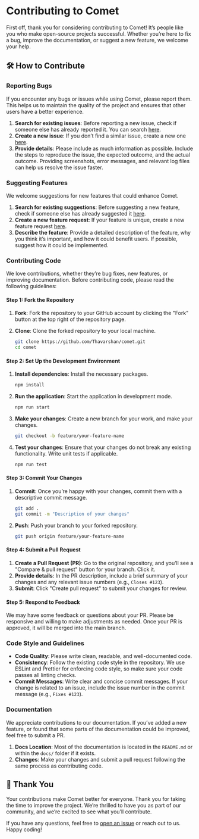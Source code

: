 # Contributing to Comet

First off, thank you for considering contributing to Comet! It’s people like you who make open-source projects successful. Whether you’re here to fix a bug, improve the documentation, or suggest a new feature, we welcome your help.

## 🛠 How to Contribute

### Reporting Bugs

If you encounter any bugs or issues while using Comet, please report them. This helps us to maintain the quality of the project and ensures that other users have a better experience.

1. **Search for existing issues**: Before reporting a new issue, check if someone else has already reported it. You can search [here](https://github.com/Thavarshan/comet/issues).
2. **Create a new issue**: If you don’t find a similar issue, create a new one [here](https://github.com/Thavarshan/comet/issues/new).
3. **Provide details**: Please include as much information as possible. Include the steps to reproduce the issue, the expected outcome, and the actual outcome. Providing screenshots, error messages, and relevant log files can help us resolve the issue faster.

### Suggesting Features

We welcome suggestions for new features that could enhance Comet.

1. **Search for existing suggestions**: Before suggesting a new feature, check if someone else has already suggested it [here](https://github.com/Thavarshan/comet/issues).
2. **Create a new feature request**: If your feature is unique, create a new feature request [here](https://github.com/Thavarshan/comet/issues/new?template=feature_request.md).
3. **Describe the feature**: Provide a detailed description of the feature, why you think it’s important, and how it could benefit users. If possible, suggest how it could be implemented.

### Contributing Code

We love contributions, whether they’re bug fixes, new features, or improving documentation. Before contributing code, please read the following guidelines:

#### Step 1: Fork the Repository

1. **Fork**: Fork the repository to your GitHub account by clicking the "Fork" button at the top right of the repository page.
2. **Clone**: Clone the forked repository to your local machine.

   ```bash
   git clone https://github.com/Thavarshan/comet.git
   cd comet
   ```

#### Step 2: Set Up the Development Environment

1. **Install dependencies**: Install the necessary packages.

   ```bash
   npm install
   ```

2. **Run the application**: Start the application in development mode.

   ```bash
   npm run start
   ```

3. **Make your changes**: Create a new branch for your work, and make your changes.

   ```bash
   git checkout -b feature/your-feature-name
   ```

4. **Test your changes**: Ensure that your changes do not break any existing functionality. Write unit tests if applicable.

   ```bash
   npm run test
   ```

#### Step 3: Commit Your Changes

1. **Commit**: Once you’re happy with your changes, commit them with a descriptive commit message.

   ```bash
   git add .
   git commit -m "Description of your changes"
   ```

2. **Push**: Push your branch to your forked repository.

   ```bash
   git push origin feature/your-feature-name
   ```

#### Step 4: Submit a Pull Request

1. **Create a Pull Request (PR)**: Go to the original repository, and you’ll see a "Compare & pull request" button for your branch. Click it.
2. **Provide details**: In the PR description, include a brief summary of your changes and any relevant issue numbers (e.g., `Closes #123`).
3. **Submit**: Click "Create pull request" to submit your changes for review.

#### Step 5: Respond to Feedback

We may have some feedback or questions about your PR. Please be responsive and willing to make adjustments as needed. Once your PR is approved, it will be merged into the main branch.

### Code Style and Guidelines

- **Code Quality**: Please write clean, readable, and well-documented code.
- **Consistency**: Follow the existing code style in the repository. We use ESLint and Prettier for enforcing code style, so make sure your code passes all linting checks.
- **Commit Messages**: Write clear and concise commit messages. If your change is related to an issue, include the issue number in the commit message (e.g., `Fixes #123`).

### Documentation

We appreciate contributions to our documentation. If you’ve added a new feature, or found that some parts of the documentation could be improved, feel free to submit a PR.

1. **Docs Location**: Most of the documentation is located in the `README.md` or within the `docs/` folder if it exists.
2. **Changes**: Make your changes and submit a pull request following the same process as contributing code.

## 🌟 Thank You

Your contributions make Comet better for everyone. Thank you for taking the time to improve the project. We’re thrilled to have you as part of our community, and we’re excited to see what you’ll contribute.

If you have any questions, feel free to [open an issue](https://github.com/Thavarshan/comet/issues/new) or reach out to us. Happy coding!
